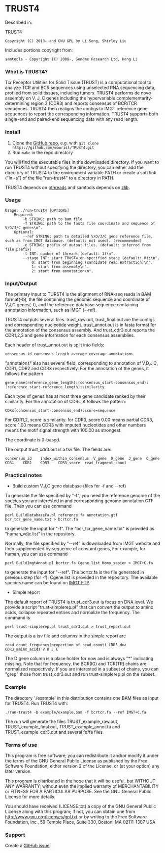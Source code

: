 TRUST4
=======

Described in: 

TRUST4

	Copyright (C) 2018- and GNU GPL by Li Song, Shirley Liu

Includes portions copyright from: 

	samtools - Copyright (C) 2008-, Genome Research Ltd, Heng Li
	

### What is TRUST4?

Tcr Receptor Utilities for Solid Tissue (TRUST) is a computational tool to analyze TCR and BCR sequences using unselected RNA sequencing data, profiled from solid tissues, including tumors. TRUST4 performs de novo assembly on V, J, C genes including the hypervariable complementarity-determining region 3 (CDR3) and reports consensus of BCR/TCR sequences. TRUST4 then realigns the contigs to IMGT reference gene sequences to report the corresponding information. TRUST4 supports both single-end and paired-end sequencing data with any read length. 

### Install

1. Clone the [GitHub repo](https://github.com/mourisl/TRUST4), e.g. with `git clone https://github.com/mourisl/TRUST4.git`
2. Run `make` in the repo directory

You will find the executable files in the downloaded directory. If you want to run TRUST4 without specifying the directory, you can either add the directory of TRUST4 to the environment variable PATH or create a soft link ("ln -s") of the file "run-trust4" to a directory in PATH.

TRUST4 depends on [pthreads](http://en.wikipedia.org/wiki/POSIX_Threads) and samtools depends on [zlib](http://en.wikipedia.org/wiki/Zlib).


### Usage

	Usage: ./run-trust4 [OPTIONS]
		Required:
			-b STRING: path to bam file
			-f STRING: path to the fasta file coordinate and sequence of V/D/J/C genes\n".
		Optional:
			--ref STRING: path to detailed V/D/J/C gene reference file, such as from IMGT database. (default: not used). (recommended) 
			-o STRING: prefix of output files. (default: inferred from file prefix)
			-t INT: number of threads (default: 1)\n".
			--stage INT: start TRUST4 on specified stage (default: 0):\n".
				0: start from beginning (candidate read extraction)\n".
				1: start from assembly\n".
				2: start from annotation\n". 

### Input/Output

The primary input to TURST4 is the alignment of RNA-seq reads in BAM format(-b), the file containing the genomic sequence and coordinate of V,J,C genes(-f), and the reference database sequence containing annotation information, such as IMGT (--ref).

TRUST4 outputs several files. trust_raw.out, trust_final.out are the contigs and corresponding nucleotide weight. trust_annot.out is in fasta format for the annotation of the consensus assembly. And trust_cdr3.out reports the CDR1,2,3 and gene information for each consensus assemblies.

Each header of trust_annot.out is split into fields:

	consensus_id consensus_length average_coverage annotations

"annotaions" also has several field, corresponding to annotation of V,D,J,C, CDR1, CDR2 and CDR3 respectively. For the annotation of the genes, it follows the pattern 

	gene_name(reference_gene_length):(consensus_start-consensus_end):(reference_start-reference_length):similarity
	
Each type of genes has at most three gene candidate ranked by their similarity. For the annotation of CDRs, it follows the pattern:

	CDRx(consensus_start-consensus_end):score=sequence
	
For CDR1,2, score is similarity. for CDR3, score 0.00 means partial CDR3, score 1.00 means CDR3 with imputed nucleotides and other numbers means the motif signal strength with 100.00 as strongest.

The coordinate is 0-based.

The output trust_cdr3.out is a tsv file. The fields are:

	consensus_id	index_within_consensus	V_gene	D_gene	J_gene	C_gene	CDR1	CDR2	CDR3	CDR3_score	read_fragment_count


### Practical notes

* Build custom V,J,C gene database (files for -f and --ref)

To generate the file specified by "-f", you need the reference genome of the species you are interested in and corresponding genome annotation GTF file. Then you can use command 
	
	perl BuildDatabaseFa.pl reference.fa annotation.gtf bcr_tcr_gene_name.txt > bcrtcr.fa

to generate the input for "-f". The "bcr_tcr_gene_name.txt" is provided as "human_vdjc.list" in the repository.

Normally, the file specified by "--ref" is downloaded from IMGT website and then supplemented by sequence of constant genes, For example, for human, you can use command

	perl BuildImgtAnnot.pl bcrtcr.fa Cgene.list Homo_sapien > IMGT+C.fa

to generate the input for "--ref". The bcrtcr.fa is the file generated in previous step (for -f). Cgene.list is provided in the repository. The available species name can be found on [IMGT FTP](http://www.imgt.org//download/V-QUEST/IMGT_V-QUEST_reference_directory/).

* Simple report

The default report of TRUST4 is trust_cdr3.out is focus on DNA level. We provide a script "trust-simplerep.pl" that can convert the output to amino acids, collapse repeated entries and normalize the frequency. The command is

	perl trust-simplerep.pl trust_cdr3.out > trust_report.out

The output is a tsv file and columns in the simple report are 

	read_count frequency(proportion of read_count) CDR3_dna CDR3_amino_acids V D J C 
	
The D gene column is a place holder for now and is always "\*" indicating missing. Note that for frequency, the BCR(IG) and TCR(TR) chains are normalized respectively. If you are interested in a subset of chains, you can "grep" those from trust_cdr3.out and run trust-simplerep.pl on the subset.
 
### Example

The directory './example' in this distribution contains one BAM files as input for TRUST4. Run TRUST4 with:

	./run-trust4 -b example/example.bam -f bcrtcr.fa --ref IMGT+C.fa

The run will generate the files TRUST_example_raw.out, TRUST_example_final.out, TRUST_example_annot.fa and TRUST_example_cdr3.out and several fq/fa files.

### Terms of use

This program is free software; you can redistribute it and/or modify it
under the terms of the GNU General Public License as published by the
Free Software Foundation; either version 2 of the License, or (at your
option) any later version.

This program is distributed in the hope that it will be useful,
but WITHOUT ANY WARRANTY; without even the implied warranty of
MERCHANTABILITY or FITNESS FOR A PARTICULAR PURPOSE.  See the
GNU General Public License for more details.

You should have received (LICENSE.txt) a copy of the GNU General
Public License along with this program; if not, you can obtain one from
http://www.gnu.org/licenses/gpl.txt or by writing to the Free Software
Foundation, Inc., 59 Temple Place, Suite 330, Boston, MA  02111-1307  USA
 
### Support

Create a [GitHub issue](https://github.com/mourisl/TRUST4/issues).
